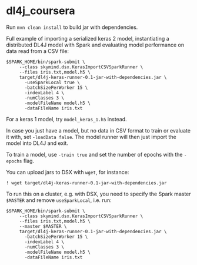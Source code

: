 # dl4j_coursera

Run `mvn clean install` to build jar with dependencies.

Full example of importing a serialized keras 2 model, instantiating a distributed DL4J
model with Spark and evaluating model performance on data read from a CSV file:

```
$SPARK_HOME/bin/spark-submit \
     --class skymind.dsx.KerasImportCSVSparkRunner \
     --files iris.txt,model.h5 \
     target/dl4j-keras-runner-0.1-jar-with-dependencies.jar \
       -useSparkLocal true \
       -batchSizePerWorker 15 \
       -indexLabel 4 \
       -numClasses 3 \
       -modelFileName model.h5 \
       -dataFileName iris.txt
```

For a keras 1 model, try `model_keras_1.h5` instead.

In case you just have a model, but no data in CSV format to train or evaluate it with,
set `-loadData false`. The model runner will then just import the model into DL4J and
exit.

To train a model, use `-train true` and set the number of epochs with the `-epochs` flag.

You can upload jars to DSX with `wget`, for instance:

```
! wget target/dl4j-keras-runner-0.1-jar-with-dependencies.jar
```

To run this on a cluster, e.g. with DSX, you need to specify the Spark master `$MASTER` and remove `useSparkLocal`, i.e. run:

```
$SPARK_HOME/bin/spark-submit \
     --class skymind.dsx.KerasImportCSVSparkRunner \
     --files iris.txt,model.h5 \
     --master $MASTER \
     target/dl4j-keras-runner-0.1-jar-with-dependencies.jar \
       -batchSizePerWorker 15 \
       -indexLabel 4 \
       -numClasses 3 \
       -modelFileName model.h5 \
       -dataFileName iris.txt
```

